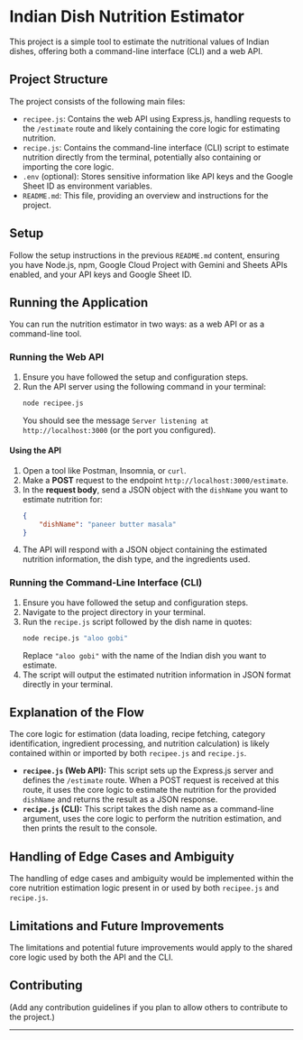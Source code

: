 # Indian Dish Nutrition Estimator

This project is a simple tool to estimate the nutritional values of Indian dishes, offering both a command-line interface (CLI) and a web API.

## Project Structure

The project consists of the following main files:

* `recipee.js`: Contains the web API using Express.js, handling requests to the `/estimate` route and likely containing the core logic for estimating nutrition.
* `recipe.js`: Contains the command-line interface (CLI) script to estimate nutrition directly from the terminal, potentially also containing or importing the core logic.
* `.env` (optional): Stores sensitive information like API keys and the Google Sheet ID as environment variables.
* `README.md`: This file, providing an overview and instructions for the project.

## Setup

Follow the setup instructions in the previous `README.md` content, ensuring you have Node.js, npm, Google Cloud Project with Gemini and Sheets APIs enabled, and your API keys and Google Sheet ID.

## Running the Application

You can run the nutrition estimator in two ways: as a web API or as a command-line tool.

### Running the Web API

1.  Ensure you have followed the setup and configuration steps.
2.  Run the API server using the following command in your terminal:
    ```bash
    node recipee.js
    ```
    You should see the message `Server listening at http://localhost:3000` (or the port you configured).

#### Using the API

1.  Open a tool like Postman, Insomnia, or `curl`.
2.  Make a **POST** request to the endpoint `http://localhost:3000/estimate`.
3.  In the **request body**, send a JSON object with the `dishName` you want to estimate nutrition for:
    ```json
    {
        "dishName": "paneer butter masala"
    }
    ```
4.  The API will respond with a JSON object containing the estimated nutrition information, the dish type, and the ingredients used.

### Running the Command-Line Interface (CLI)

1.  Ensure you have followed the setup and configuration steps.
2.  Navigate to the project directory in your terminal.
3.  Run the `recipe.js` script followed by the dish name in quotes:
    ```bash
    node recipe.js "aloo gobi"
    ```
    Replace `"aloo gobi"` with the name of the Indian dish you want to estimate.
4.  The script will output the estimated nutrition information in JSON format directly in your terminal.

## Explanation of the Flow

The core logic for estimation (data loading, recipe fetching, category identification, ingredient processing, and nutrition calculation) is likely contained within or imported by both `recipee.js` and `recipe.js`.

* **`recipee.js` (Web API):** This script sets up the Express.js server and defines the `/estimate` route. When a POST request is received at this route, it uses the core logic to estimate the nutrition for the provided `dishName` and returns the result as a JSON response.
* **`recipe.js` (CLI):** This script takes the dish name as a command-line argument, uses the core logic to perform the nutrition estimation, and then prints the result to the console.

## Handling of Edge Cases and Ambiguity

The handling of edge cases and ambiguity would be implemented within the core nutrition estimation logic present in or used by both `recipee.js` and `recipe.js`.

## Limitations and Future Improvements

The limitations and potential future improvements would apply to the shared core logic used by both the API and the CLI.

## Contributing

(Add any contribution guidelines if you plan to allow others to contribute to the project.)

---
